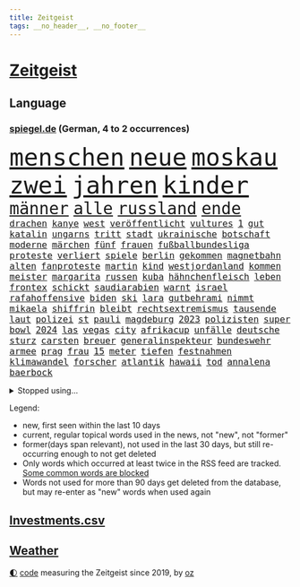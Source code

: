 ```yaml
---
title: Zeitgeist
tags: __no_header__, __no_footer__
---
```


# [Zeitgeist](https://oliz.io/zeitgeist/)

## Language

<h3><a href="https://www.spiegel.de" target="_blank">spiegel.de</a> (German, 4 to 2 occurrences)</h3>
<p style="font-family:monospace">
<span style="font-size:32pt"><a href="news_links.html#menschen" class="current">menschen</a></span>
<span style="font-size:32pt"><a href="news_links.html#neue" class="current">neue</a></span>
<span style="font-size:32pt"><a href="news_links.html#moskau" class="current">moskau</a></span>
<span style="font-size:32pt"><a href="news_links.html#zwei" class="current">zwei</a></span>
<span style="font-size:32pt"><a href="news_links.html#jahren" class="current">jahren</a></span>
<span style="font-size:32pt"><a href="news_links.html#kinder" class="current">kinder</a></span>
<br>
<span style="font-size:22pt"><a href="news_links.html#männer" class="current">männer</a></span>
<span style="font-size:22pt"><a href="news_links.html#alle" class="current">alle</a></span>
<span style="font-size:22pt"><a href="news_links.html#russland" class="current">russland</a></span>
<span style="font-size:22pt"><a href="news_links.html#ende" class="current">ende</a></span>
<br>
<span style="font-size:12pt"><a href="news_links.html#drachen" class="new">drachen</a></span>
<span style="font-size:12pt"><a href="news_links.html#kanye" class="current">kanye</a></span>
<span style="font-size:12pt"><a href="news_links.html#west" class="current">west</a></span>
<span style="font-size:12pt"><a href="news_links.html#veröffentlicht" class="current">veröffentlicht</a></span>
<span style="font-size:12pt"><a href="news_links.html#vultures" class="new">vultures</a></span>
<span style="font-size:12pt"><a href="news_links.html#1" class="current">1</a></span>
<span style="font-size:12pt"><a href="news_links.html#gut" class="current">gut</a></span>
<span style="font-size:12pt"><a href="news_links.html#katalin" class="new">katalin</a></span>
<span style="font-size:12pt"><a href="news_links.html#ungarns" class="current">ungarns</a></span>
<span style="font-size:12pt"><a href="news_links.html#tritt" class="current">tritt</a></span>
<span style="font-size:12pt"><a href="news_links.html#stadt" class="current">stadt</a></span>
<span style="font-size:12pt"><a href="news_links.html#ukrainische" class="current">ukrainische</a></span>
<span style="font-size:12pt"><a href="news_links.html#botschaft" class="current">botschaft</a></span>
<span style="font-size:12pt"><a href="news_links.html#moderne" class="current">moderne</a></span>
<span style="font-size:12pt"><a href="news_links.html#märchen" class="current">märchen</a></span>
<span style="font-size:12pt"><a href="news_links.html#fünf" class="current">fünf</a></span>
<span style="font-size:12pt"><a href="news_links.html#frauen" class="current">frauen</a></span>
<span style="font-size:12pt"><a href="news_links.html#fußballbundesliga" class="current">fußballbundesliga</a></span>
<span style="font-size:12pt"><a href="news_links.html#proteste" class="current">proteste</a></span>
<span style="font-size:12pt"><a href="news_links.html#verliert" class="current">verliert</a></span>
<span style="font-size:12pt"><a href="news_links.html#spiele" class="current">spiele</a></span>
<span style="font-size:12pt"><a href="news_links.html#berlin" class="current">berlin</a></span>
<span style="font-size:12pt"><a href="news_links.html#gekommen" class="current">gekommen</a></span>
<span style="font-size:12pt"><a href="news_links.html#magnetbahn" class="new">magnetbahn</a></span>
<span style="font-size:12pt"><a href="news_links.html#alten" class="current">alten</a></span>
<span style="font-size:12pt"><a href="news_links.html#fanproteste" class="current">fanproteste</a></span>
<span style="font-size:12pt"><a href="news_links.html#martin" class="current">martin</a></span>
<span style="font-size:12pt"><a href="news_links.html#kind" class="current">kind</a></span>
<span style="font-size:12pt"><a href="news_links.html#westjordanland" class="current">westjordanland</a></span>
<span style="font-size:12pt"><a href="news_links.html#kommen" class="current">kommen</a></span>
<span style="font-size:12pt"><a href="news_links.html#meister" class="current">meister</a></span>
<span style="font-size:12pt"><a href="news_links.html#margarita" class="new">margarita</a></span>
<span style="font-size:12pt"><a href="news_links.html#russen" class="current">russen</a></span>
<span style="font-size:12pt"><a href="news_links.html#kuba" class="current">kuba</a></span>
<span style="font-size:12pt"><a href="news_links.html#hähnchenfleisch" class="new">hähnchenfleisch</a></span>
<span style="font-size:12pt"><a href="news_links.html#leben" class="current">leben</a></span>
<span style="font-size:12pt"><a href="news_links.html#frontex" class="current">frontex</a></span>
<span style="font-size:12pt"><a href="news_links.html#schickt" class="current">schickt</a></span>
<span style="font-size:12pt"><a href="news_links.html#saudiarabien" class="current">saudiarabien</a></span>
<span style="font-size:12pt"><a href="news_links.html#warnt" class="current">warnt</a></span>
<span style="font-size:12pt"><a href="news_links.html#israel" class="current">israel</a></span>
<span style="font-size:12pt"><a href="news_links.html#rafahoffensive" class="new">rafahoffensive</a></span>
<span style="font-size:12pt"><a href="news_links.html#biden" class="current">biden</a></span>
<span style="font-size:12pt"><a href="news_links.html#ski" class="current">ski</a></span>
<span style="font-size:12pt"><a href="news_links.html#lara" class="new">lara</a></span>
<span style="font-size:12pt"><a href="news_links.html#gutbehrami" class="new">gutbehrami</a></span>
<span style="font-size:12pt"><a href="news_links.html#nimmt" class="current">nimmt</a></span>
<span style="font-size:12pt"><a href="news_links.html#mikaela" class="current">mikaela</a></span>
<span style="font-size:12pt"><a href="news_links.html#shiffrin" class="current">shiffrin</a></span>
<span style="font-size:12pt"><a href="news_links.html#bleibt" class="current">bleibt</a></span>
<span style="font-size:12pt"><a href="news_links.html#rechtsextremismus" class="current">rechtsextremismus</a></span>
<span style="font-size:12pt"><a href="news_links.html#tausende" class="current">tausende</a></span>
<span style="font-size:12pt"><a href="news_links.html#laut" class="current">laut</a></span>
<span style="font-size:12pt"><a href="news_links.html#polizei" class="current">polizei</a></span>
<span style="font-size:12pt"><a href="news_links.html#st" class="current">st</a></span>
<span style="font-size:12pt"><a href="news_links.html#pauli" class="current">pauli</a></span>
<span style="font-size:12pt"><a href="news_links.html#magdeburg" class="current">magdeburg</a></span>
<span style="font-size:12pt"><a href="news_links.html#2023" class="current">2023</a></span>
<span style="font-size:12pt"><a href="news_links.html#polizisten" class="current">polizisten</a></span>
<span style="font-size:12pt"><a href="news_links.html#super" class="current">super</a></span>
<span style="font-size:12pt"><a href="news_links.html#bowl" class="current">bowl</a></span>
<span style="font-size:12pt"><a href="news_links.html#2024" class="current">2024</a></span>
<span style="font-size:12pt"><a href="news_links.html#las" class="current">las</a></span>
<span style="font-size:12pt"><a href="news_links.html#vegas" class="current">vegas</a></span>
<span style="font-size:12pt"><a href="news_links.html#city" class="current">city</a></span>
<span style="font-size:12pt"><a href="news_links.html#afrikacup" class="current">afrikacup</a></span>
<span style="font-size:12pt"><a href="news_links.html#unfälle" class="current">unfälle</a></span>
<span style="font-size:12pt"><a href="news_links.html#deutsche" class="current">deutsche</a></span>
<span style="font-size:12pt"><a href="news_links.html#sturz" class="current">sturz</a></span>
<span style="font-size:12pt"><a href="news_links.html#carsten" class="current">carsten</a></span>
<span style="font-size:12pt"><a href="news_links.html#breuer" class="new">breuer</a></span>
<span style="font-size:12pt"><a href="news_links.html#generalinspekteur" class="new">generalinspekteur</a></span>
<span style="font-size:12pt"><a href="news_links.html#bundeswehr" class="current">bundeswehr</a></span>
<span style="font-size:12pt"><a href="news_links.html#armee" class="current">armee</a></span>
<span style="font-size:12pt"><a href="news_links.html#prag" class="current">prag</a></span>
<span style="font-size:12pt"><a href="news_links.html#frau" class="current">frau</a></span>
<span style="font-size:12pt"><a href="news_links.html#15" class="current">15</a></span>
<span style="font-size:12pt"><a href="news_links.html#meter" class="current">meter</a></span>
<span style="font-size:12pt"><a href="news_links.html#tiefen" class="current">tiefen</a></span>
<span style="font-size:12pt"><a href="news_links.html#festnahmen" class="current">festnahmen</a></span>
<span style="font-size:12pt"><a href="news_links.html#klimawandel" class="current">klimawandel</a></span>
<span style="font-size:12pt"><a href="news_links.html#forscher" class="current">forscher</a></span>
<span style="font-size:12pt"><a href="news_links.html#atlantik" class="current">atlantik</a></span>
<span style="font-size:12pt"><a href="news_links.html#hawaii" class="current">hawaii</a></span>
<span style="font-size:12pt"><a href="news_links.html#tod" class="current">tod</a></span>
<span style="font-size:12pt"><a href="news_links.html#annalena" class="current">annalena</a></span>
<span style="font-size:12pt"><a href="news_links.html#baerbock" class="current">baerbock</a></span>
</p>
<details>
<summary>Stopped using...</summary>
<p class="former" style="font-size:12pt">
behandelt(1206) 2015(1205) festnahme(1205) kauft(1205) übernimmt(1205) ausgezeichnet(1204) entwurf(1204) deswegen(1203) meldete(1203) messer(1203) steigenden(1203) terroristen(1203) tweet(1203) verhängte(1203) zeugen(1203) bahnhof(1202) eingereicht(1202) übergriffe(1202) überzeugt(1202) erfasst(1201) senat(1201) weißen(1201) beobachten(1200) energien(1200) gehalten(1200) literatur(1200) myanmar(1200) planen(1200) verfügung(1200) bielefeld(1199) bücher(1199) griechenland(1199) illegalen(1199) infektionen(1199) krankenhäusern(1199) monatelang(1199) posten(1199) vorher(1199) vorsitzenden(1199) anbieten(1198) bestellt(1198) militärs(1198) mordes(1198) nutzte(1198) widerspruch(1198) amerikaner(1197) hinterlassen(1197) juli(1197) künftigen(1197) online(1197) passen(1197) riss(1197) verheerenden(1197) schoss(1196) stets(1196) träumen(1196) vermeiden(1196) illegale(1195) langfristig(1195) ließen(1195) quartal(1195) richtet(1195) verraten(1195) versprochen(1195) beispielen(1194) belarussische(1194) botschaften(1194) kraftvoll(1194) neuem(1194) themen(1194) trainiert(1194) zuversicht(1194) 3000(1193) afrika(1193) sicherte(1193) litauen(1192) verlierer(1192) geriet(1191) siegte(1191) still(1191) beiträge(1190) geschäftsführer(1190) körperverletzung(1190) schuss(1190) wirtschaftsministerium(1190) design(1189) entsetzen(1189) gebrochen(1189) homeoffice(1189) patient(1189) begann(1188) kostet(1188) steckte(1188) afghanistan(1187) erwarten(1187) langen(1187) erfüllt(1186) hotels(1186) kindes(1186) bürgermeisterin(1185) garten(1185) lücke(1184) verbessert(1184) kontakte(1183) tür(1183) fortgesetzt(1182) jüngere(1182) mangel(1182) todesopfer(1182) überholt(1182) überleben(1182) laufenden(1180) münster(1179) regelung(1179) sichert(1179) dran(1177) kräfte(1173) prognose(1172) wandel(1172) beweise(1171) kokain(1171) gefühl(1169) training(1168) erstochen(1167) karten(1167) foto(1154) sammeln(1147) sachen(1120) berichtete(1105) belästigung(1071) notstand(1055) politikern(1030) enthalten(1016) militärische(998) akzeptieren(967) videoaufnahmen(957) ausbildung(956) flohen(955) schwäche(951) stundenlang(951) kümmern(940) tour(925) mächtigen(924) inszenieren(904) landsleute(903) gesund(899) gewohnt(876) börsen(872) angestellten(871) gemeinschaft(870) world(865) preiserhöhungen(863) getöteten(857) kursieren(846) vermitteln(840) fdppolitiker(835) strackzimmermann(824) luftwaffe(809) hals(808) bekannteste(800) vatikan(798) auge(794) dutzenden(792) gesteckt(787) kompromiss(779) finnland(778) sank(772) einzig(764) marieagnes(761) wolf(749) verpflichtung(746) hinzu(744) spektakel(741) explosionen(732) emotionalen(719) dortmunder(716) lohnen(716) 17jährige(706) gestärkt(694) fluss(691) verliehen(678) empfang(676) todes(676) kriegsverbrechen(672) finnische(671) messerattacke(663) günstige(661) beben(658) fox(657) schönen(644) jack(641) heiß(635) vermisster(632) verhängnis(623) harter(618) erfurt(616) exuspräsident(613) zunahme(610) 8(606) anwältin(598) youtube(590) zulassung(581) lena(580) schließlich(578) verstoßen(566) entfernen(564) berlinneukölln(562) extra(562) islamisten(557) freispruch(545) führten(531) entkommen(524) flüssen(524) tobias(521) gott(515) sicherer(515) menschheit(514) farben(509) bussen(504) gerechtfertigt(503) ereignet(496) rose(489) branchen(486) staatsmedien(483) schwächt(479) zimmer(479) dokumentieren(477) tunesien(476) besatzung(471) knappe(463) kopftuch(463) schmeckt(461) baustellen(457) beerdigt(456) taucher(451) prangert(444) überzeugte(443) digital(441) aussichten(436) spielzeug(436) pistole(430) langsamer(427) amtsgericht(420) ubahn(408) wein(408) internationalem(406) gelegenheit(404) weißes(403) kandidieren(401) opfers(401) abhilfe(398) tourismus(394) freunden(391) 28jähriger(388) jung(388) nizza(386) venedig(383) erfolgreiche(380) ausstand(379) hilfsorganisation(379) umstrittener(378) passanten(376) reihen(376) springen(374) minderjährige(370) floh(366) junta(365) palästinensern(365) wasserstoff(365) übungen(364) rivale(363) gemessen(362) attackierte(360) nordamerika(360) akt(359) unbekannt(357) steigert(355) weimar(353) dom(349) günstigen(349) handwerker(349) schweres(345) generäle(343) unruhe(342) anderswo(340) kaiser(335) tauschen(335) 130(332) coup(332) geschnappt(331) umstellung(331) anhand(330) kehren(328) gegenoffensive(326) rio(324) warnte(324) tragischen(322) gewartet(319) slowenien(318) laune(315) norditalien(315) kindergrundsicherung(313) betreiben(311) denkmal(310) solidarisch(309) wach(306) erwarteten(304) konkurrent(304) schauspielers(304) kippen(302) ebrahim(301) kleinkind(301) mordkommission(301) angelegenheit(300) geschwächt(300) kommandeur(300) flop(299) bundesligist(298) elbe(297) radsport(297) ticket(297) brachten(293) geflüchtet(293) pool(293) überflutungen(293) wrack(292) gefangen(291) höhenflug(290) oberbayern(286) prosieben(284) veröffentlichte(282) drohte(281) konrad(281) kürzt(281) feierlichkeiten(276) breit(274) klares(274) keinerlei(273) sichere(273) erwartete(272) heimatstadt(271) intensivstation(270) maus(270) kfw(269) urlauber(268) unterschiedlichen(267) eingeschlagen(266) gerichtlich(266) seniorin(266) seltsame(262) 13jähriger(261) christopher(260) optimismus(260) überfahren(260) buchen(259) höchststand(259) kretschmer(258) spektakulär(258) beteiligte(254) evakuierungen(254) mühe(253) todesfälle(252) nötigen(251) uskapitol(248) fossile(247) gewahrsam(247) beschleunigen(246) raisi(245) gewürdigt(244) mohammed(244) bitter(243) schiffen(243) zwischendurch(241) übergang(241) tritte(240) menschlicher(237) wuchs(237) henry(236) staats(236) agieren(234) einwanderung(234) ämtern(233) achtjährige(232) drastische(231) einziehen(230) erkennt(230) blockierte(229) obdachlose(228) gabriel(227) scott(227) profil(226) cool(225) brasiliens(224) hitzewellen(224) 78(223) gesamtführung(223) leichte(222) primož(222) ralf(222) roglič(222) kürzungen(221) oldenburg(221) passende(221) rampenlicht(220) reiner(215) jeweils(213) abwenden(210) lagern(210) millionenstrafe(210) gespült(209) lebend(209) obersten(209) schweigt(209) schadens(207) 30jähriger(206) anteile(205) kuriosen(202) ausgestorben(199) csuchef(199) bösen(198) speziellen(198) warnungen(198) ärmelkanal(198) entsprechend(197) geeignet(197) gutem(197) dunkelsten(196) gutachter(196) ausschließlich(195) zäsur(195) gehörten(194) urwald(194) mutmaßliches(193) verkaufte(190) zeitgleich(190) beigesetzt(188) ansprache(186) wandern(186) charmeoffensive(185) bodensee(184) üppige(184) leitartikel(183) geklettert(182) bob(180) exkanzlerin(180) showdown(180) adenauer(178) tagessieg(178) erlebten(176) kugel(176) wegovy(176) skurriler(175) führungswechsel(173) geflohen(173) halter(173) natürlichen(173) inka(172) oberstes(172) mächtigsten(170) stritten(170) butter(169) hunden(169) psyche(169) überweisen(169) abgeschnitten(168) instagrampost(168) argentinier(167) belohnt(167) o’connor(166) pyrotechnik(166) strafrechtlich(164) metern(163) horizont(162) austria(161) brustkrebs(161) erschweren(161) inside(161) exfrau(160) debütant(159) fußballweltverband(159) vorhersagen(159) widersprüchliche(159) ehrung(158) genossen(158) eurozone(157) sperre(157) entwicklungshilfe(156) militärjunta(156) zement(156) lotterie(155) repression(155) schiitenmiliz(155) überstunden(155) mysteriösen(154) opernhaus(154) thesen(154) drogenboss(153) jon(153) leinwand(153) patientinnen(153) gestiegenen(152) lotto(152) makeup(152) überqueren(152) akzeptiert(151) todesursache(151) abschießen(150) gallant(150) heidelberger(150) rassismusvorwürfe(150) ruder(150) antonio(149) freilassen(149) grausame(149) nordisk(149) novo(149) unterhält(149) rekordtief(148) säugling(148) brunsbüttel(147) passau(147) raumfahrer(147) wgzimmer(147) exklusiven(146) redakteurinnen(146) bbc(144) bedeutende(144) beispiellosen(144) stieß(143) feste(142) gewinner(142) 1989(141) gondel(141) spezialeinheit(141) tvsender(141) a$ap(140) bayernspieler(139) gamer(138) erreichten(136) erweitern(136) sicherungsverwahrung(136) sigmar(136) zypern(135) generalbundesanwalt(134) neubauten(134) arbeitszeiterfassung(133) rki(133) abspaltung(132) düsteren(131) elektrofahrzeuge(131) toptalent(131) attentäter(130) echo(130) filmpreis(130) grippe(130) maps(130) weltmeistertitel(130) besserung(129) darstellen(129) schwester(129) anschein(128) atomkraftwerke(128) dozent(127) sexualisierten(127) beschwert(126) bundesfinanzminister(126) nötige(126) a7(125) bunt(125) kernkraftwerke(125) süßigkeiten(125) zugausfälle(125) inhaftierter(124) gestaltet(123) havanna(123) zähne(123) autounfall(122) rsv(122) verspätet(122) fußballweltmeister(121) königspaar(121) rage(121) spielfilm(121) wagnerbrüder(120) polizeiwache(119) überrumpelt(119) kehrtwende(118) absolvierte(117) sanitäter(115) weltweites(115) entertainment(114) 1996(112) tieferen(112) dankbar(111) denver(111) eingerichtet(111) musical(111) roll(111) bahnsteig(110) zugesagt(110) zahlte(109) halfen(108) älterwerden(108) 54jähriger(107) flüchtlingsunterkunft(107) journal(107) spurlos(107) verleihen(107) whisky(107) irische(106) sanierung(106) salman(105) seeblockade(105) asylverfahren(104) begehrt(104) bevorstehen(104) ewig(104) naomi(104) nächte(104) frauenquote(103) gezielte(103) handynetz(103) kanadier(103) neuerung(102) taucht(102) aspekte(101) hilfsgüter(101) lebensgefährte(101) südchinesischen(101) tunesischen(100) absichtlich(99) euasylreform(99) flügels(99) hackerangriff(99) insektensterben(99) lenkt(99) milwaukee(99) akademie(98) bangladesch(98) kongress(98) emotionaler(97) fähigkeiten(97) gerast(97) größerem(97) prognosen(97) 235(96) 24jähriger(96) dick(96) kochinstitut(96) angeschlagen(94) attentat(94) klassischen(94) betonte(92) raketenbeschuss(92) abstinenz(91) arzttermine(91) bettwanzen(91) gaspipeline(91) stimmte(91) augenmerk(90) bauten(90) bombenangriff(90) champagner(90) chrupalla(90) komponente(90) kraus(90) mörderin(90) perspektiven(90) pispartei(90) rechtsdrall(90) sicherheitskabinett(90) thierry(90) tino(90) überspringt(90) anspannung(89) blamierte(89) borahansgrohe(89) ecuadors(89) girosieger(89) hamasanführer(89) ideal(89) schwerpunkte(89) verhaltensweisen(89) abnehmspritzen(88) beruhigen(88) erdstößen(88) erkenntnis(88) ernähren(88) inselkette(88) kommissarin(88) langläufer(88) ozempic(88) rock(88) sodass(88) totale(88) verlagert(88) verreisen(88) antiisraelische(87) mitsprache(87) pragmatismus(87) spielberg(87) zoom(87) überfielen(87) mandalorian(86) umfang(86) 1100(85) freizulassen(85) gefängnisse(85) gelangte(85) pegel(85) pochen(85) rechtfertigung(85) solidarisierte(85) tüte(85) unterhalten(85) wars(85) aufflammen(84) baukosten(84) demokratiefeinde(84) gauck(84) reisebranche(84) tatortteam(84) thronfolger(84) visite(84) 45000(83) datenbrille(83) freilässt(83) mixedrealitybrille(83) produzenten(83) sandro(83) sky(83) kriegsschäden(82) sofia(82) somit(82) streitgespräch(82) beteuert(81) gründeten(81) hamaskommandeur(81) maren(81) oberhof(81) pegelstände(81) sommerspiele(81) verlusten(81) bedrohlich(80) ereignete(80) hindern(80) overtourism(80) via(80) zölle(80) brandt(79) strommarkt(79) führer(78) sauer(78) solidarisieren(78) verschleppung(78) aufmachen(77) beirut(77) bereiten(77) deich(77) einwände(77) endura(77) marketing(77) tödliches(77) vaude(77) exportiert(76) herbe(76) millimeter(76) mitgestalten(76) mütze(76) tempolimits(76) vegan(76) funken(75) grünenabgeordnete(75) inspiration(75) kommandeure(75) molotowcocktails(75) muriel(75) raab(75) state(75) terroralarm(75) ältesten(75) ausführlich(74) freundes(74) fußballwelt(74) greifswald(74) konditionen(74) rushdie(74) staatshilfe(74) erfolglosen(73) fußballspieler(73) tunnelsystem(73) abhanden(72) ausrufen(72) beschrieben(72) nikola(72) qualitäten(72) sec(71) versorgen(71) auftraggeber(70) basketballfans(70) kriselnde(70) lucas(70) mitverantwortung(70) solarmodule(70) zulässt(70) auflöst(69) briefträger(69) entmachtung(69) europäischer(69) verursachen(69) usamerikanischen(68) drittstaaten(67) kindliche(67) strengen(67) abnehmspritze(66) aufzeichnungen(66) feuerwerk(66) kulturminister(66) lebten(66) meinungen(66) nationalistische(66) vorräte(66) lothar(65) barbara(64) facht(64) mccann(64) oppositionspartei(64) polizeipräsidentin(64) posierten(64) prangen(64) siegtor(64) slowik(64) verhandlungsrunde(64) 2002(63) amateurvideos(63) gestein(63) kichatbot(63) myanmars(63) netflixserie(63) suizid(63) vollständige(63) vorüber(63) bertelsmann(62) darstellerin(62) friedlich(62) landesweite(62) ranger(62) sprintrennen(62) dastehen(61) murks(61) siedlern(61) skifahren(61) ukrainern(61) umgestaltet(61) mühsam(60) nürnberger(60) verärgerten(60) 19jährige(59) 240(59) bewacht(59) ngo(59) stünde(59) stuhl(58) uspräsidentenwahl(58) 67(57) jubelten(57) schusswaffe(57) verlagern(57) vlhová(57) wobei(57) beiträgen(56) brachialen(56) gripgrab(56) minnesota(56) poc(56) romantische(56) timberwolves(56) antibiotika(55) doppelte(55) edler(55) eingestürzten(55) elite(55) kassenärzten(55) pendler(55) stromer(55) verschicken(55) weihnachtsfrieden(55) benedikt(54) golden(54) jahreswechsel(54) kassenpatienten(54) prämie(54) sicherheitsbeamter(54) verdachtsfall(54) akteuren(53) grau(53) lebensstil(53) weihnachtsfeiertage(53) bereichen(52) beträgt(52) boomende(52) definition(52) einverstanden(52) geiseldeal(52) kampfeinsatz(52) reanimation(52) tatorten(52) verschmutzen(52) überlastung(52) erschütterungen(51) extras(51) girl(51) helsinki(51) janeiro(51) kassenärzte(51) taurusfrage(51) ausbilden(50) fach(50) filmt(50) gegenstände(50) konfetti(50) muhammad(50) paarung(50) silvester(50) tiktokphänomen(50) weitverbreiteten(50) durchgang(49) düsterer(49) rihannas(49) stichwaffe(49) xvi(49) java(48) jesus(48) notlage(48) schiffswrack(48) beugen(47) elektroautobauer(47) energieinfrastruktur(47) exprofi(47) gekaperten(47) genozid(47) nehme(47) flugzeugunglück(46) frachters(46) insolventen(46) klimaproteste(46) steigender(46) vorgeht(46) 84(45) bundestags(45) großzügig(45) oscarpreisträgerin(45) religiösen(45) routen(45) zweitklassigkeit(45) eingelöst(44) giffey(44) polnischer(44) schäfer(44) skispringen(44) usostküste(44) films(43) kardashian(43) ladens(43) nachkriegsordnung(43) ordnen(43) podest(43) sagenhafte(43) staatsgeld(43) abgewinnen(42) dubai(42) freundlich(42) hausärzte(42) positives(42) profiteur(42) strafanzeigen(42) testsieger(42) weltcupsieg(42) biathlon(41) gottschalks(41) knallt(41) paula(41) polarkreis(41) radikalisiert(41) südosten(41) 42jährige(40) kreuzfahrt(40) vinylplatten(40) bewiesen(39) cdufraktion(39) eingeschlossenen(39) erschoss(39) fortpflanzung(39) hinein(39) investition(39) konsumiert(39) königsblauen(39) zurückgekehrt(39) autoritäre(38) bekenntnis(38) beruhigungsmittel(38) fußballfan(38) gehuldigt(38) gucci(38) vorständen(38) eingegangen(37) residenz(37) wenigsten(37) arztpraxen(36) batteriefabrik(36) dorthin(36) langlauf(36) passagen(36) passagiermaschine(36) pisregierung(36) politischer(36) rückschläge(36) starkem(36) straftäter(36) stralsund(36) umsatzplus(36) ökosystem(36) klimapolitisch(35) rückläufig(35) unerträglich(35) weihnachtsgeschenke(35) werbecookies(35) wird's(35) 68(34) giftige(34) lautsprecher(34) seltenheit(34) unbesetzt(34) urteile(34) wundert(34) 25jähriger(33) 88jährige(33) kernkraft(33) magazine(33) regierender(33) shirin(33) zeitalter(33) abschlüsse(32) gefrierpunkt(32) genauen(32) gfk(32) hausbesitzern(32) mitsamt(32) weggefährten(32) anatomie(31) entgegenkommen(31) erfuhr(31) willy(31) beklaut(30) bürgergelds(30) effektive(30) hannah(30) hintergründen(30) investment(30) marburg(30) verzicht(30) anarchie(29) bootsmigranten(29) oralverkehr(29) teppich(29) wiedergefunden(29) zerfällt(29) friedhöfen(28) globes(28) hässlich(28) klublegende(28) landshut(28) skispringer(28) steiner(28) unterziehen(28) vierschanzentournee(28) zeitdruck(28) eingezogener(27) flirren(27) vorkommt(27) bestie(26) betrachtung(26) getränk(26) lego(26) luftraum(26) parteiführung(26) hauptinsel(25) böllerverbot(24) grundgesetzänderung(24) rettungsversuche(24) schicksalsjahr(24) bauernverband(23) kleinster(23) kommandozentrale(23) kuchenskandal(23) kürzungspläne(23) minusgraden(23) zusteht(23) doll(22) dreikönigstreffen(22) faustschlag(22) ketamin(22) machtwechsel(22) schmuckstück(22) spielende(22) wesentliche(22) aufforstung(21) bauernvertreter(21) influenza(21) kyivstar(21) ködert(21) uspräsidentschaftswahl(21) dartswm(20) drach(20) gíslason(20) reemtsmaentführer(20) baumgart(19) jacksonville(19) jaguars(19) randalierer(19) tierische(19) anwendung(18) deif(18) geleitet(18) gleichgeschlechtlicher(18) halt(18) hausbesitzer(18) regnet(18) schaffe(18) segnung(18) senats(18) autobahnauffahrten(17) finnlands(17) getötetem(17) homosexueller(17) mögen(17) piraten(17) raubüberfällen(17) segnungen(17) aufstellung(16) diskriminiert(16) erteilen(16) kameramann(16) segen(16) bedrängt(15) erfinderin(15) paulis(15) sandsäcke(15) sporadisch(15) taser(15) elijah(14) gewehrt(14) haftanstalt(14) hauptziel(14) jahrespressekonferenz(14) körperlich(14) mcclain(14) tagelangem(14) bengvir(13) bestandteile(13) melania(13) nahles(13) ogc(13) provinzen(13) ruhestätte(13) sandsäcken(13) schwächung(13) tierhalter(13) verstorbene(13) 1997(12) demenzdorf(12) festtagen(12) millionenschaden(12) ramona(12) terrorwarnung(12) alleiniger(11) brennende(11) dauerregen(11) entführungen(11) flugobjekt(11) gruber(11) hochwasserlage(11) riad(11) waghalsige(11) zerbombten(11)
</p>
</details>
<p>Legend:
<ul>
<li><span class="new">new</span>, first seen within the last 10 days</li>
<li><span class="current">current</span>, regular topical words used in the news, not "new", not "former"</li>
<li><span class="former">former(days span relevant)</span>, not used in the last 30 days, but still re-occurring enough to not get deleted</li>
<li>Only words which occurred at least twice in the RSS feed are tracked. <a href="language/filters.py">Some common words are blocked</a></li>
<li>Words not used for more than 90 days get deleted from the database, but may re-enter as "new" words when used again</li>
</ul>
</p>

## [Investments](investments.html)[.csv](investments.csv)

## [Weather](weather.html)

<footer>
<a href="javascript:toggleTheme()" class="nav">🌓</a>
<a href="https://github.com/ooz/zeitgeist">code</a> measuring the Zeitgeist since 2019, by <a href="https://oliz.io">oz</a>
</footer>
